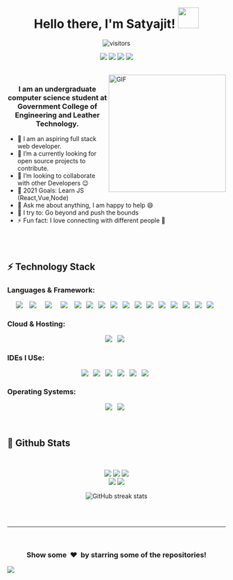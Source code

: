 <h1 align="center">
  Hello there, I'm Satyajit!
  <a href="#"><img src="https://media.giphy.com/media/CXzRJA18RJAtmpPNBC/giphy.gif" width="48"></a>
</h1>

<p align="center">
    <img align="center" alt="visitors" src="https://gpvc.arturio.dev/Satyajit-Codys" />
</p>
<p align="center">   
  <a href="mailto:satyajitdebnath87@gmail.com" target="_blank"><img src="https://img.shields.io/badge/Gmail-D14836?style=for-the-badge&logo=gmail&logoColor=white"></a>
  <a href="https://www.linkedin.com/in/dsatyajit" target="_blank"><img src="https://img.shields.io/badge/LinkedIn-0077B5?style=for-the-badge&logo=linkedin&logoColor=white"></a> 
  <a href="https://www.instagram.com/satyajitdebnath_" target="_blank"><img src="https://img.shields.io/badge/Instagram-E4405F?style=for-the-badge&logo=instagram&logoColor=white"></a>
  <a href="https://www.hackerrank.com/satyajitdebnath2" target="_blank"><img src="	https://img.shields.io/badge/-Hackerrank-2EC866?style=for-the-badge&logo=HackerRank&logoColor=white"></a>  
</p>

<br/>
<img align="right" height="270px" alt="GIF" src="https://i.pinimg.com/originals/e4/26/70/e426702edf874b181aced1e2fa5c6cde.gif" />

<div align="center">

### I am an undergraduate computer science student at Government College of Engineering and Leather Technology.
</div>

- 🔭 I am an aspiring full stack web developer.
- 🌱 I’m a currently looking for open source projects to contribute.
- 👯 I’m looking to collaborate with other Developers :wink:
- 🥅 2021 Goals: Learn JS (React,Vue,Node)
- 💬 Ask me about anything, I am happy to help :smile:
- 🧗 I try to: Go beyond and push the bounds
- ⚡ Fun fact: I love connecting with different people :raised_hands:

<br/> <br/>

<h2>⚡ Technology Stack</h2>


<h3>Languages & Framework: </h3>
<p align="center">
<img src="https://img.shields.io/badge/Python-3776AB?style=for-the-badge&logo=python&logoColor=white" />&nbsp;&nbsp;&nbsp;
<img src="https://img.shields.io/badge/Flask-000000?style=for-the-badge&logo=flask&logoColor=white" /> &nbsp;&nbsp;&nbsp;
<img src="https://img.shields.io/badge/Numpy-777BB4?style=for-the-badge&logo=numpy&logoColor=white" /> &nbsp;&nbsp;&nbsp;
<img src="https://img.shields.io/badge/HTML5-E34F26?style=for-the-badge&logo=html5&logoColor=white"/>&nbsp;&nbsp;&nbsp;
<img src="https://img.shields.io/badge/CSS3-1572B6?style=for-the-badge&logo=css3&logoColor=white" />&nbsp;&nbsp;
<img src="https://img.shields.io/badge/Bootstrap-563D7C?style=for-the-badge&logo=bootstrap&logoColor=white" />&nbsp;&nbsp;
<img src="https://img.shields.io/badge/JavaScript-F7DF1E?style=for-the-badge&logo=javascript&logoColor=blac" />&nbsp;&nbsp;
<img src="https://img.shields.io/badge/json-5E5C5C?style=for-the-badge&logo=json&logoColor=white" />&nbsp;&nbsp; 
<img src="https://img.shields.io/badge/MySQL-00000F?style=for-the-badge&logo=mysql&logoColor=white" />&nbsp;&nbsp; 
<img src="https://img.shields.io/badge/SQLite-07405E?style=for-the-badge&logo=sqlite&logoColor=white" />&nbsp;&nbsp;  
<img src="https://img.shields.io/badge/C-00599C?style=for-the-badge&logo=c&logoColor=white"/>&nbsp;&nbsp;
<img src="https://img.shields.io/badge/c++%20-%2343853D.svg?&style=for-the-badge&logo=c++&logoColor=white"/>&nbsp;&nbsp;
<img src="https://img.shields.io/badge/Git-F05032?style=for-the-badge&logo=git&logoColor=white" />&nbsp;&nbsp;
<img src="https://img.shields.io/badge/Postman-FF6C37?style=for-the-badge&logo=Postman&logoColor=white" />&nbsp;&nbsp;
<img src="https://img.shields.io/badge/PowerShell-5391FE?style=for-the-badge&logo=PowerShell&logoColor=white" />&nbsp;&nbsp;
 <img src="https://img.shields.io/badge/Google%20Analytics-E37400?style=for-the-badge&logo=google%20analytics&logoColor=white" />&nbsp;&nbsp;
 </p>

<h3>Cloud & Hosting: </h3>
<p align="center">
<img src="https://img.shields.io/badge/Heroku-430098?style=for-the-badge&logo=heroku&logoColor=white" />&nbsp;&nbsp;
<img src="https://img.shields.io/badge/Netlify-00C7B7?style=for-the-badge&logo=netlify&logoColor=white" />&nbsp;&nbsp;
</p>

<h3>IDEs I USe: </h3>
<p align="center">
<img src="https://img.shields.io/badge/Visual_Studio_Code-0078D4?style=for-the-badge&logo=visual%20studio%20code&logoColor=white" />&nbsp;&nbsp;
<img src="https://img.shields.io/badge/pycharm-143?style=for-the-badge&logo=pycharm&logoColor=black&color=black&labelColor=green" />&nbsp;&nbsp;
<img src="https://img.shields.io/badge/sublime_text-%23575757.svg?&style=for-the-badge&logo=sublime-text&logoColor=important" />&nbsp;&nbsp;
<img src="https://img.shields.io/badge/Notepad++-90E59A.svg?style=for-the-badge&logo=notepad%2B%2B&logoColor=black" />&nbsp;&nbsp;
<img src="https://img.shields.io/badge/Colab-F9AB00?style=for-the-badge&logo=googlecolab&color=525252" />&nbsp;&nbsp;
<img src="https://img.shields.io/badge/Jupyter-F37626.svg?&style=for-the-badge&logo=Jupyter&logoColor=white" />&nbsp;&nbsp; </p>

<h3>Operating Systems: </h3>
<p align="center">
<img src="https://img.shields.io/badge/Ubuntu-E95420?style=for-the-badge&logo=ubuntu&logoColor=white" />&nbsp;&nbsp;
<img src="https://img.shields.io/badge/Windows-0078D6?style=for-the-badge&logo=windows&logoColor=white" />&nbsp;&nbsp;
</p>

<br/>

<h2>📃 Github Stats</h2>

<br/>
<div align="center">

![](https://github-profile-summary-cards.vercel.app/api/cards/profile-details?username=Satyajit-Codys&theme=vue) 
![](https://github-profile-summary-cards.vercel.app/api/cards/repos-per-language?username=Satyajit-Codys&theme=vue)
![](https://github-profile-summary-cards.vercel.app/api/cards/most-commit-language?username=Satyajit-Codys&theme=vue)
<br/>
![](https://github-profile-summary-cards.vercel.app/api/cards/stats?username=Satyajit-Codys&theme=vue)
![](https://github-profile-summary-cards.vercel.app/api/cards/productive-time?username=Satyajit-Codys&theme=vue)

</div>
<div align="center">
    
![GitHub streak stats](https://github-readme-streak-stats.herokuapp.com/?user=Satyajit-Codys)  
</div>
<br/><br/>
<hr/>

<br/>

<div align="center">
<h3 align="center">Show some &nbsp;❤️&nbsp; by starring some of the repositories!</h3>
</div>
<img src="https://github.com/punitkmryh/punitkmryh/blob/master/wave.svg" />
